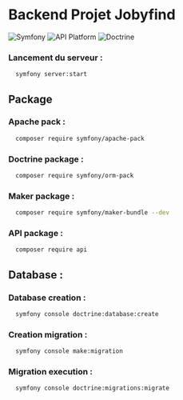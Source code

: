 # Backend Projet Jobyfind

![Symfony](https://img.shields.io/badge/Symfony-6.4-black?style=for-the-badge&logo=symfony)
![API Platform](https://img.shields.io/badge/API%20Platform-3.1-blue?style=for-the-badge&logo=api)
![Doctrine](https://img.shields.io/badge/Doctrine-3.3-orange?style=for-the-badge)



### Lancement du serveur :
```bash
  symfony server:start
```

## Package
### Apache pack :
```bash
  composer require symfony/apache-pack 
```
### Doctrine package :
```bash
  composer require symfony/orm-pack
```

### Maker package :
```bash
  composer require symfony/maker-bundle --dev
```

### API package :
```bash
  composer require api
```

## Database :

### Database creation :
```bash
  symfony console doctrine:database:create
```

### Creation migration :
```bash
  symfony console make:migration
```

### Migration execution :
```bash
  symfony console doctrine:migrations:migrate
```